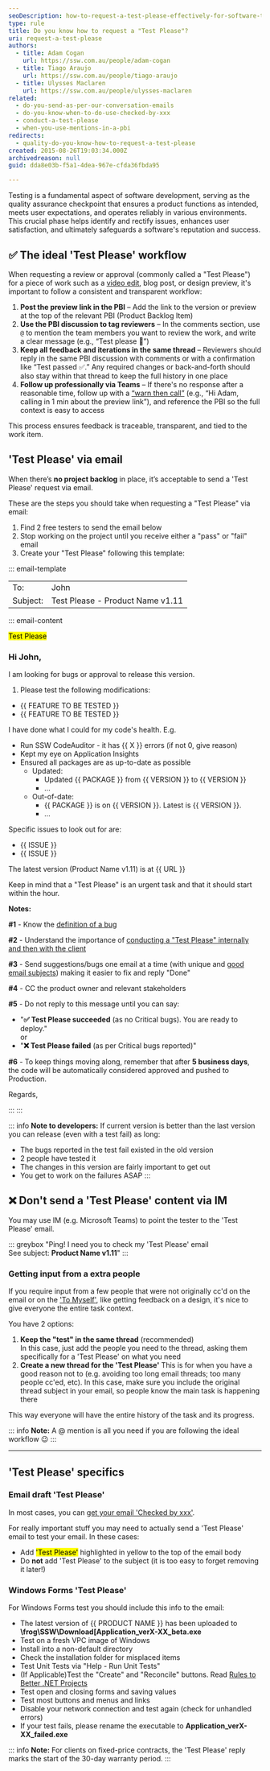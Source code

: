 ```yaml
---
seoDescription: how-to-request-a-test-please-effectively-for-software-testing-and-quality-assurance
type: rule
title: Do you know how to request a "Test Please"?
uri: request-a-test-please
authors:
  - title: Adam Cogan
    url: https://ssw.com.au/people/adam-cogan
  - title: Tiago Araujo
    url: https://ssw.com.au/people/tiago-araujo
  - title: Ulysses Maclaren
    url: https://ssw.com.au/people/ulysses-maclaren
related:
  - do-you-send-as-per-our-conversation-emails
  - do-you-know-when-to-do-use-checked-by-xxx
  - conduct-a-test-please
  - when-you-use-mentions-in-a-pbi
redirects:
  - quality-do-you-know-how-to-request-a-test-please
created: 2015-08-26T19:03:34.000Z
archivedreason: null
guid: dda8e03b-f5a1-4dea-967e-cfda36fbda95

---
```


Testing is a fundamental aspect of software development, serving as the quality assurance checkpoint that ensures a product functions as intended, meets user expectations, and operates reliably in various environments. This crucial phase helps identify and rectify issues, enhances user satisfaction, and ultimately safeguards a software's reputation and success.

<!--endintro-->

## ✅ The ideal 'Test Please' workflow

When requesting a review or approval (commonly called a "Test Please") for a piece of work such as a [video edit](/test-please-for-video), blog post, or design preview, it's important to follow a consistent and transparent workflow:

1. **Post the preview link in the PBI** – Add the link to the version or preview at the top of the relevant PBI (Product Backlog Item)
2. **Use the PBI discussion to tag reviewers** – In the comments section, use `@` to mention the team members you want to review the work, and write a clear message (e.g., “Test please 🙏”)
3. **Keep all feedback and iterations in the same thread** – Reviewers should reply in the same PBI discussion with comments or with a confirmation like “Test passed ✅.” Any required changes or back-and-forth should also stay within that thread to keep the full history in one place
4. **Follow up professionally via Teams** – If there's no response after a reasonable time, follow up with a [“warn then call”](/warn-then-call) (e.g., “Hi Adam, calling in 1 min about the preview link”), and reference the PBI so the full context is easy to access

This process ensures feedback is traceable, transparent, and tied to the work item.  

## 'Test Please' via email

When there’s **no project backlog** in place, it’s acceptable to send a 'Test Please' request via email.

These are the steps you should take when requesting a "Test Please" via email:

1. Find 2 free testers to send the email below
2. Stop working on the project until you receive either a "pass" or "fail" email
3. Create your "Test Please" following this template:

::: email-template  

| | |
| -------- | --- |
| To:| John |
| Subject: | Test Please - Product Name v1.11 |
::: email-content

<mark>Test Please</mark>

### Hi John,

I am looking for bugs or approval to release this version.

1. Please test the following modifications:

* {{ FEATURE TO BE TESTED }}
* {{ FEATURE TO BE TESTED }}

I have done what I could for my code's health. E.g.

* Run SSW CodeAuditor - it has {{ X }} errors (if not 0, give reason)
* Kept my eye on Application Insights
* Ensured all packages are as up-to-date as possible
  * Updated:
    * Updated {{ PACKAGE }} from {{ VERSION }} to {{ VERSION }}
    * ...
  * Out-of-date:
    * {{ PACKAGE }} is on {{ VERSION }}. Latest is {{ VERSION }}.
    * ...

Specific issues to look out for are:

* {{ ISSUE }}
* {{ ISSUE }}

The latest version (Product Name v1.11) is at {{ URL }}

Keep in mind that a "Test Please" is an urgent task and that it should start within the hour.

**Notes:**

**\#1** - Know the [definition of a bug](/definition-of-a-bug)

**\#2** - Understand the importance of [conducting a "Test Please" internally and then with the client](/conduct-a-test-please-internally-and-then-with-the-client)

**\#3** - Send suggestions/bugs one email at a time (with unique and [good email subjects](/good-email-subject)) making it easier to fix and reply "Done"

**\#4** - CC the product owner and relevant stakeholders

**\#5** - Do not reply to this message until you can say:

* "**✅ Test Please succeeded** (as no Critical bugs). You are ready to deploy."\
or
* "**❌ Test Please failed** (as per Critical bugs reported)"

**\#6** - To keep things moving along, remember that after **5 business days**, the code will be automatically considered approved and pushed to Production.

Regards,

:::
:::

::: info
**Note to developers:**
If current version is better than the last version you can release (even with a test fail) as long:

* The bugs reported in the test fail existed in the old version
* 2 people have tested it
* The changes in this version are fairly important to get out
* You get to work on the failures ASAP
:::

## ❌ Don't send a 'Test Please' content via IM

You may use IM (e.g. Microsoft Teams) to point the tester to the 'Test Please' email.

::: greybox
"Ping!
I need you to check my 'Test Please' email\
See subject: **Product Name v1.11**"
:::

### Getting input from a extra people

If you require input from a few people that were not originally cc'd on the email or on the ['To Myself'](/send-to-myself-emails), like getting feedback on a design, it's nice to give everyone the entire task context.

You have 2 options:

1. **Keep the "test" in the same thread** (recommended)\
In this case, just add the people you need to the thread, asking them specifically for a 'Test Please' on what you need
2. **Create a new thread for the 'Test Please'**
This is for when you have a good reason not to (e.g. avoiding too long email threads; too many people cc'ed, etc).
In this case, make sure you include the original thread subject in your email, so people know the main task is happening there

This way everyone will have the entire history of the task and its progress.

::: info
**Note:** A @ mention is all you need if you are following the ideal workflow 😉
:::

---

## 'Test Please' specifics  

### Email draft 'Test Please'

In most cases, you can [get your email 'Checked by xxx'](/checked-by-xxx).

For really important stuff you may need to actually send a 'Test Please' email to test your email. In these cases:

* Add <mark>'Test Please'</mark> highlighted in yellow to the top of the email body
* Do **not** add 'Test Please' to the subject (it is too easy to forget removing it later!)

### Windows Forms 'Test Please'

For Windows Forms test you should include this info to the email:

* The latest version of {{ PRODUCT NAME }} has been uploaded to **\frog\SSW\Download[Application_verX-XX_beta.exe**
* Test on a fresh VPC image of Windows
* Install into a non-default directory
* Check the installation folder for misplaced items
* Test Unit Tests via "Help - Run Unit Tests"
* (If Applicable)Test the "Create" and "Reconcile" buttons. Read [Rules to Better .NET Projects](/rules-to-better-net-projects)
* Test open and closing forms and saving values
* Test most buttons and menus and links
* Disable your network connection and test again (check for unhandled errors)
* If your test fails, please rename the executable to **Application_verX-XX_failed.exe**

::: info
**Note:** For clients on fixed-price contracts, the 'Test Please' reply marks the start of the 30-day warranty period.
:::
